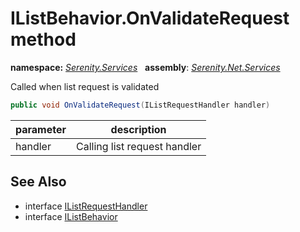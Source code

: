 # IListBehavior.OnValidateRequest method
**namespace:** *[Serenity.Services](../../README.md#serenity.services-namespace)*   **assembly**: *[Serenity.Net.Services](../../README.md)*

Called when list request is validated

```csharp
public void OnValidateRequest(IListRequestHandler handler)
```

| parameter | description |
| --- | --- |
| handler | Calling list request handler |

## See Also

* interface [IListRequestHandler](../IListRequestHandler.md)
* interface [IListBehavior](../IListBehavior.md)